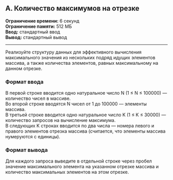## A. Количество максимумов на отрезке

**Ограничение времени:** 6 секунд  
**Ограничение памяти:** 512 МБ  
**Ввод:** стандартный ввод  
**Вывод:** стандартный вывод  

---

Реализуйте структуру данных для эффективного вычисления максимального значения из нескольких подряд идущих элементов массива, а также количества элементов, равных максимальному на данном отрезке.

### Формат ввода

В первой строке вводится одно натуральное число N (1 ≤ N ≤ 100000) — количество чисел в массиве.  
Во второй строке вводятся N чисел от 1 до 100000 — элементы массива.  
В третьей строке вводится одно натуральное число K (1 ≤ K ≤ 30000) — количество запросов на вычисление максимума.  
В следующих K строках вводится по два числа — номера левого и правого элементов отрезка массива (считается, что элементы массива нумеруются с единицы).

### Формат вывода

Для каждого запроса выведите в отдельной строке через пробел значение максимального элемента на указанном отрезке массива и количество максимальных элементов на этом отрезке.
